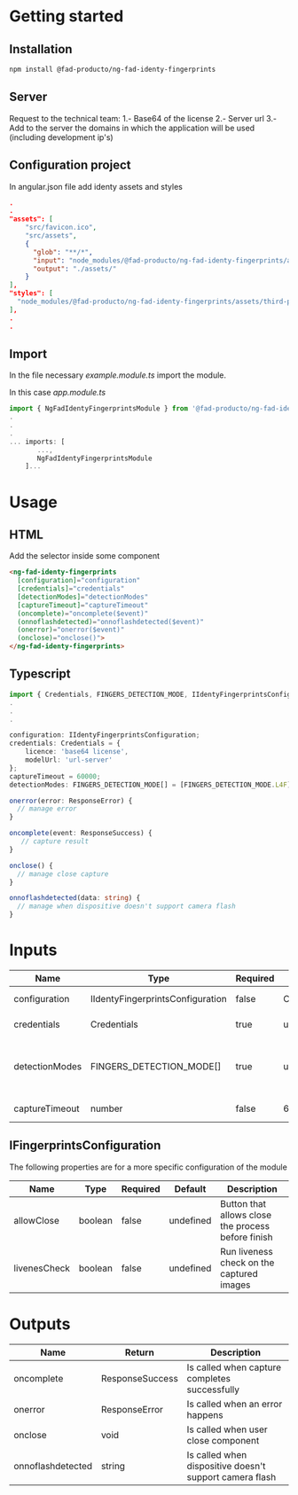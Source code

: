 # Getting started

## Installation

``` bash
npm install @fad-producto/ng-fad-identy-fingerprints
```

## Server
Request to the technical team:
1.- Base64 of the license
2.- Server url
3.- Add to the server the domains in which the application will be used (including development ip's)

## Configuration project

In angular.json file add identy assets and styles

``` json
.
.
"assets": [
    "src/favicon.ico",
    "src/assets",
    {
      "glob": "**/*",
      "input": "node_modules/@fad-producto/ng-fad-identy-fingerprints/assets",
      "output": "./assets/"
    }
],
"styles": [
  "node_modules/@fad-producto/ng-fad-identy-fingerprints/assets/third-party/identy-fingerprints/style/identy-finger-style.css"
],
.
.
```

## Import

In the file necessary *example.module.ts* import the module.

In this case  *app.module.ts*

``` ts
import { NgFadIdentyFingerprintsModule } from '@fad-producto/ng-fad-identy-fingerprints';
.
.
.
... imports: [
       ...,
       NgFadIdentyFingerprintsModule
    ]...
```


# Usage

## HTML

Add the selector inside some component

``` html
<ng-fad-identy-fingerprints
  [configuration]="configuration"
  [credentials]="credentials"
  [detectionModes]="detectionModes"
  [captureTimeout]="captureTimeout"
  (oncomplete)="oncomplete($event)"
  (onnoflashdetected)="onnoflashdetected($event)"
  (onerror)="onerror($event)"
  (onclose)="onclose()">
</ng-fad-identy-fingerprints>
```

## Typescript

```ts
import { Credentials, FINGERS_DETECTION_MODE, IIdentyFingerprintsConfiguration, ResponseError, ResponseSuccess } from '@fad-producto/ng-fad-identy-fingerprints';
.
.
.

configuration: IIdentyFingerprintsConfiguration;
credentials: Credentials = {
    licence: 'base64 license',
    modelUrl: 'url-server'
};
captureTimeout = 60000;
detectionModes: FINGERS_DETECTION_MODE[] = [FINGERS_DETECTION_MODE.L4F];

onerror(error: ResponseError) {
  // manage error
}

oncomplete(event: ResponseSuccess) {
   // capture result
}

onclose() {
  // manage close capture
}

onnoflashdetected(data: string) {
  // manage when dispositive doesn't support camera flash
}
```

# Inputs

| Name                  | Type                             |  Required  | Default               | Description                                                |
| --------------------- | -------------------------------- | ---------- |---------------------- | ---------------------------------------------------------- |
| configuration         | IIdentyFingerprintsConfiguration |  false     | CONFIGURATION_DEFAULT | Configuration module                                       |
| credentials           | Credentials                      |  true      | undefined             | License and server url                                     |
| detectionModes        | FINGERS_DETECTION_MODE[]         |  true      | undefined             | Hand (right or left) and fingers (4F or thumb) to capture  |
| captureTimeout        | number                           |  false     | 60000                 | Set capture timeout                                        |

## IFingerprintsConfiguration

The following properties are for a more specific configuration of the module

| Name          | Type                       |  Required  | Default                   | Description                                                |
| ------------- | -------------------------- | ---------- |-------------------------- | ---------------------------------------------------------- |
| allowClose    | boolean                    |  false     | undefined                 | Button that allows close the process before finish         |
| livenesCheck  | boolean                    |  false     | undefined                 | Run liveness check on the captured images                  |


# Outputs

| Name              | Return          | Description                                             |
| ----------------- | --------------- | ------------------------------------------------------- |
| oncomplete        | ResponseSuccess | Is called when capture completes successfully           |
| onerror           | ResponseError   | Is called when an error happens                         |
| onclose           | void            | Is called when user close component                     |
| onnoflashdetected | string          | Is called when dispositive doesn't support camera flash |
